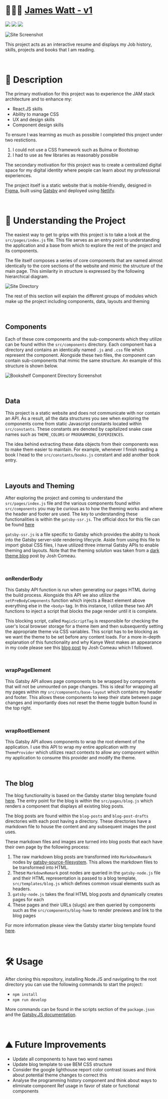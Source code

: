 # 👨🏻‍💻 [James Watt - v1](https://jameswatt-v1.netlify.app)
![](https://img.shields.io/github/license/Hiccup246/jameswatt)
![](https://img.shields.io/github/languages/code-size/Hiccup246/jameswatt)
![](https://img.shields.io/netlify/d3078349-99f7-4d67-88bf-41dcfac156e9)

![Site Screenshot](https://raw.githubusercontent.com/Hiccup246/jameswatt-v1/main/src/assets/site-screenshot.webp)

This project acts as an interactive resume and displays my Job history, skills, projects and books that I am reading.

<br>

# 📖 Description
The primary motivation for this project was to experience the JAM stack architecture and to enhance my:
- React.JS skills
- Ability to manage CSS
- UX and design skills
- Component design skills

To ensure I was learning as much as possible I completed this project under two restictions.
1. I could not use a CSS framework such as Bulma or Bootstrap
2. I had to use as few libraries as reasonably possible

The secondary motivation for this project was to create a centralized digital space for my digital identity where people can learn about my professional experiences.

The project itself is a static website that is mobile-friendly, designed in [Figma](https://www.figma.com/), built using [Gatsby](https://www.gatsbyjs.com/) and deployed using [Netlify](https://www.netlify.com/).

<br>

# 🧠 Understanding the Project
The easiest way to get to grips with this project is to take a look at the `src/pages/index.js` file. This file serves as an entry point to understanding the application and a base from which to explore the rest of the project and its components.

The file itself composes a series of core components that are named almost identically to the core sections of the website and mimic the structure of the main page. This similarity in structure is expressed by the following hierarchical diagram.

![Site Directory](https://raw.githubusercontent.com/Hiccup246/jameswatt-v1/main/src/assets/site-diagram.webp)

The rest of this section will explain the different groups of modules which make up the project including components, data, layouts and theming

<br>

## Components
Each of these core components and the sub-components which they utilize can be found within the `src/components` directory. Each component has a directory and contains an identically named `.js` and `.css` file which represent the component. Alongside these two files, the component can contain sub-components that mimic the same structure. An example of this structure is shown below.

![Bookshelf Component Directory Screenshot](https://raw.githubusercontent.com/Hiccup246/jameswatt-v1/main/src/assets/bookshelf-directory.webp)

<br>

## Data
This project is a static website and does not communicate with nor contain an API. As a result, all the data structures you see when exploring the components come from static Javascript constants located within `src/constants`. These constants are denoted by capitalized snake case names such as `THEME_COLORS` or `PROGRAMMING_EXPERIENCES`.

The idea behind extracting these data objects from their components was to make them easier to maintain. For example, whenever I finish reading a book I head to the `src/constants/books.js` constant and add another book entry.

<br>

## Layouts and Theming
After exploring the project and coming to understand the `src/pages/index.js` file and the various components found within `src/components` you may be curious as to how the theming works and where the header and footer are used. The key to understanding these functionalities is within the `gatsby-ssr.js`. The official docs for this file can be found [here](https://www.gatsbyjs.com/docs/reference/config-files/gatsby-ssr/)

`gatsby-ssr.js` is a file specific to Gatsby which provides the ability to hook into the Gatsby server-side rendering lifecycle. Aside from using this file to import global CSS files, I have utilized three internal Gatsby APIs to enable theming and layouts. Note that the theming solution was taken from a [dark theme blog](https://www.joshwcomeau.com/react/dark-mode/) post by Josh Comeau.

<br>

### onRenderBody
This Gatsby API function is run when generating our pages HTML during the build process. Alongside this API we also utilize the `setPreBodyComponents` function which injects a React element above everything else in the `<body>` tag. In this instance, I utilize these two API functions to inject a script that blocks the page render until it is complete.

This blocking script, called `MagicScriptTag` is responsible for checking the user's local browser storage for a theme item and then subsequently setting the appropriate theme via CSS variables. This script has to be blocking as we want the theme to be set before any content loads. For a more in-depth explanation of this functionality and why Kanye West makes an appearance in my code please see this [blog post](https://www.joshwcomeau.com/react/dark-mode/) by Josh Comeau which I followed.

<br>

### wrapPageElement
This Gatsby API allows page components to be wrapped by components that will not be unmounted on page changes. This is ideal for wrapping all my pages within my `src/components/base-layout` which contains my header and footer. This allows these components to keep their state between page changes and importantly does not reset the theme toggle button found in the top right.

<br>

### wrapRootElement
This Gatsby API allows components to wrap the root element of the application. I use this API to wrap my entire application with my `ThemeProvider` which utilizes react contexts to allow any component within my application to consume this provider and modify the theme.

<br>

## The blog
The blog functionality is based on the Gatsby starter blog template found [here](https://www.gatsbyjs.com/starters/gatsbyjs/gatsby-starter-blog). The entry point for the blog is within the `src/pages/blog.js` which renders a component that displays all existing blog posts.

The blog posts are found within the `blog-posts` and `blog-post-drafts` directories with each post having a directory. These directories have a markdown file to house the content and any subsequent images the post uses.

These markdown files and images are turned into blog posts that each have their own page by the following process:
1. The raw markdown blog posts are transformed into `MarkdownRemark` nodes by [gatsby-source-filesystem](https://www.gatsbyjs.com/plugins/gatsby-source-filesystem/). This allows the markdown files to be transformed into HTML.
2. These `MarkdownRemark` post nodes are queried in the `gatsby-node.js` file and their HTML representation is passed to a blog template, `src/templates/blog.js` which defines common visual elements such as headers.
3. `gatsby-node.js` takes the final HTML blog posts and dynamically creates pages for each
4. These pages and their URLs (slugs) are then queried by components such as the `src/components/blog-home` to render previews and link to the blog pages

For more information please view the Gatsby starter blog template found [here](https://www.gatsbyjs.com/starters/gatsbyjs/gatsby-starter-blog).

<br>

# 🛠️ Usage
After cloning this repository, installing Node.JS and navigating to the root directory you can use the following commands to start the project:
- `npm install`
- `npm run develop`

More commands can be found in the scripts section of the `package.json` and the [Gatsby.JS documentation](https://www.gatsbyjs.com/docs/reference/).

<br>

# ⛰️ Future Improvements
- Update all components to have two word names
- Update blog template to use BEM CSS structure
- Consider the google lighthouse report color contrast issues and think about potential theme changes to correct this
- Analyse the programming history component and think about ways to eliminate component Ref usage in favor of state or functional components
